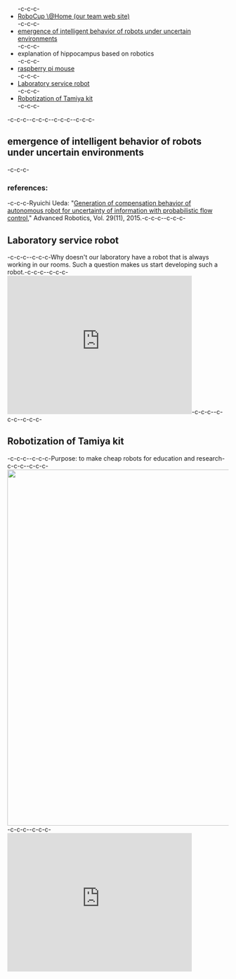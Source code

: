 <ul>-c-c-c-	<li><a target="_blank" href="http://at-home.cit-brains.net/">RoboCup \@Home (our team web site)</a></li>-c-c-c-	<li><a href="#pfc">emergence of intelligent behavior of robots under uncertain environments</a></li>-c-c-c-	<li>explanation of hippocampus based on robotics</li>-c-c-c-	<li><a href="https://lab.ueda.asia/?page_id=886">raspberry pi mouse</a></li>-c-c-c-	<li><a href="#labservice">Laboratory service robot</a></li>-c-c-c-	<li><a href="#tamiyahack">Robotization of Tamiya kit</a></li>-c-c-c-</ul>-c-c-c--c-c-c--c-c-c--c-c-c-<h2 id="pfc">emergence of intelligent behavior of robots under uncertain environments</h2>-c-c-c-<h3>references:</h3>-c-c-c-Ryuichi Ueda: "<a href="http://www.tandfonline.com/doi/abs/10.1080/01691864.2015.1009943#.Vf1cbp3tmko" target="_blank">Generation of compensation behavior of autonomous robot for uncertainty of information with probabilistic flow control</a>," Advanced Robotics, Vol. 29(11), 2015.-c-c-c--c-c-c-<h2 id="labservice">Laboratory service robot</h2>-c-c-c--c-c-c-Why doesn't our laboratory have a robot that is always working in our rooms. Such a question makes us start developing such a robot.-c-c-c--c-c-c-<iframe width="420" height="315" src="https://www.youtube.com/embed/A3FqZraWqX4" frameborder="0" allowfullscreen></iframe>-c-c-c--c-c-c--c-c-c-<h2 id="tamiyahack">Robotization of Tamiya kit</h2>-c-c-c--c-c-c-Purpose: to make cheap robots for education and research-c-c-c--c-c-c-<a href="https://lab.ueda.asia/wp-content/uploads/2016/06/ファイル-2016-06-04-11-49-34.jpeg"><img src="https://lab.ueda.asia/wp-content/uploads/2016/06/ファイル-2016-06-04-11-49-34-1024x810.jpeg" alt="" width="1024" height="810" class="aligncenter size-large wp-image-838" /></a>-c-c-c--c-c-c-<iframe width="420" height="315" src="https://www.youtube.com/embed/5WNjF-kcHEA" frameborder="0" allowfullscreen></iframe>
